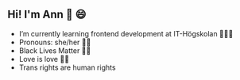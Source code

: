 ## Hi! I'm Ann 👋 :smile:

- I’m currently learning frontend development at IT-Högskolan 👩🏾‍💻
- Pronouns: she/her 👩🏾
- Black Lives Matter ✊🏾
- Love is love 🏳️‍🌈
- Trans rights are human rights 


<!--
**Gremlet/Gremlet** is a ✨ _special_ ✨ repository because its `README.md` (this file) appears on your GitHub profile.

[![Top Langs](https://github-readme-stats.vercel.app/api/top-langs/?username=Gremlet)](https://github.com/Gremlet/github-readme-stats)


Here are some ideas to get you started:

- 🔭 I’m currently working on ...
- 🌱 I’m currently learning ...
- 👯 I’m looking to collaborate on ...
- 🤔 I’m looking for help with ...
- 💬 Ask me about ...
- 📫 How to reach me: ...
- 😄 Pronouns: ...
- ⚡ Fun fact: ...
-->
